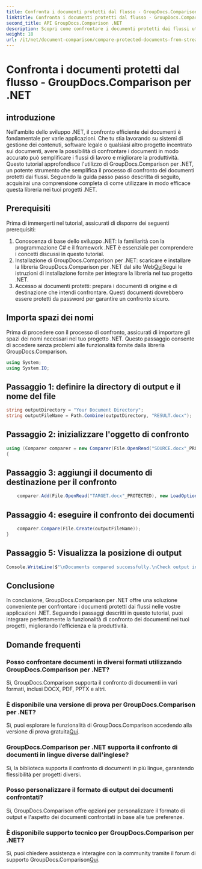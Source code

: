 ```yaml
---
title: Confronta i documenti protetti dal flusso - GroupDocs.Comparison per .NET
linktitle: Confronta i documenti protetti dal flusso - GroupDocs.Comparison per .NET
second_title: API GroupDocs.Comparison .NET
description: Scopri come confrontare i documenti protetti dai flussi utilizzando GroupDocs.Comparison per .NET. Semplifica il processo di confronto dei documenti senza sforzo.
weight: 18
url: /it/net/document-comparison/compare-protected-documents-from-stream/
---
```


# Confronta i documenti protetti dal flusso - GroupDocs.Comparison per .NET

## introduzione
Nell'ambito dello sviluppo .NET, il confronto efficiente dei documenti è fondamentale per varie applicazioni. Che tu stia lavorando su sistemi di gestione dei contenuti, software legale o qualsiasi altro progetto incentrato sui documenti, avere la possibilità di confrontare i documenti in modo accurato può semplificare i flussi di lavoro e migliorare la produttività. Questo tutorial approfondisce l'utilizzo di GroupDocs.Comparison per .NET, un potente strumento che semplifica il processo di confronto dei documenti protetti dai flussi. Seguendo la guida passo passo descritta di seguito, acquisirai una comprensione completa di come utilizzare in modo efficace questa libreria nei tuoi progetti .NET.
## Prerequisiti
Prima di immergerti nel tutorial, assicurati di disporre dei seguenti prerequisiti:
1. Conoscenza di base dello sviluppo .NET: la familiarità con la programmazione C# e il framework .NET è essenziale per comprendere i concetti discussi in questo tutorial.
2.  Installazione di GroupDocs.Comparison per .NET: scaricare e installare la libreria GroupDocs.Comparison per .NET dal sito Web[Qui](https://releases.groupdocs.com/comparison/net/)Segui le istruzioni di installazione fornite per integrare la libreria nel tuo progetto .NET.
3. Accesso ai documenti protetti: prepara i documenti di origine e di destinazione che intendi confrontare. Questi documenti dovrebbero essere protetti da password per garantire un confronto sicuro.

## Importa spazi dei nomi
Prima di procedere con il processo di confronto, assicurati di importare gli spazi dei nomi necessari nel tuo progetto .NET. Questo passaggio consente di accedere senza problemi alle funzionalità fornite dalla libreria GroupDocs.Comparison.

```csharp
using System;
using System.IO;
```

## Passaggio 1: definire la directory di output e il nome del file
```csharp
string outputDirectory = "Your Document Directory";
string outputFileName = Path.Combine(outputDirectory, "RESULT.docx");
```
## Passaggio 2: inizializzare l'oggetto di confronto
```csharp
using (Comparer comparer = new Comparer(File.OpenRead("SOURCE.docx"_PROTECTED), new LoadOptions() { Password = "1234" }))
{
```
## Passaggio 3: aggiungi il documento di destinazione per il confronto
```csharp
    comparer.Add(File.OpenRead("TARGET.docx"_PROTECTED), new LoadOptions() { Password = "5678" });
```
## Passaggio 4: eseguire il confronto dei documenti
```csharp
    comparer.Compare(File.Create(outputFileName));
}
```
## Passaggio 5: Visualizza la posizione di output
```csharp
Console.WriteLine($"\nDocuments compared successfully.\nCheck output in {Directory.GetCurrentDirectory()}.");
```

## Conclusione
In conclusione, GroupDocs.Comparison per .NET offre una soluzione conveniente per confrontare i documenti protetti dai flussi nelle vostre applicazioni .NET. Seguendo i passaggi descritti in questo tutorial, puoi integrare perfettamente la funzionalità di confronto dei documenti nei tuoi progetti, migliorando l'efficienza e la produttività.
## Domande frequenti
### Posso confrontare documenti in diversi formati utilizzando GroupDocs.Comparison per .NET?
Sì, GroupDocs.Comparison supporta il confronto di documenti in vari formati, inclusi DOCX, PDF, PPTX e altri.
### È disponibile una versione di prova per GroupDocs.Comparison per .NET?
 Sì, puoi esplorare le funzionalità di GroupDocs.Comparison accedendo alla versione di prova gratuita[Qui](https://releases.groupdocs.com/).
### GroupDocs.Comparison per .NET supporta il confronto di documenti in lingue diverse dall'inglese?
Sì, la biblioteca supporta il confronto di documenti in più lingue, garantendo flessibilità per progetti diversi.
### Posso personalizzare il formato di output dei documenti confrontati?
Sì, GroupDocs.Comparison offre opzioni per personalizzare il formato di output e l'aspetto dei documenti confrontati in base alle tue preferenze.
### È disponibile supporto tecnico per GroupDocs.Comparison per .NET?
 Sì, puoi chiedere assistenza e interagire con la community tramite il forum di supporto GroupDocs.Comparison[Qui](https://forum.groupdocs.com/c/comparison/12).